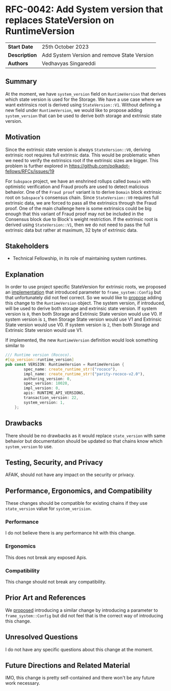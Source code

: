# RFC-0042: Add System version that replaces StateVersion on RuntimeVersion

|                 |                                             |
|-----------------|---------------------------------------------|
| **Start Date**  | 25th October 2023                           |
| **Description** | Add System Version and remove State Version |
| **Authors**     | Vedhavyas Singareddi                        |

## Summary

At the moment, we have `system_version` field on `RuntimeVersion` that derives which state version is used for the
Storage.
We have a use case where we want extrinsics root is derived using `StateVersion::V1`. Without defining a new field
under `RuntimeVersion`,
we would like to propose adding `system_version` that can be used to derive both storage and extrinsic state version.

## Motivation

Since the extrinsic state version is always `StateVersion::V0`, deriving extrinsic root requires full extrinsic data.
This would be problematic when we need to verify the extrinsics root if the extrinsic sizes are bigger. This problem is
further explored in https://github.com/polkadot-fellows/RFCs/issues/19

For `Subspace` project, we have an enshrined rollups called `Domain` with optimistic verification and Fraud proofs are
used to detect malicious behavior.
One of the `Fraud proof` variant is to derive `Domain` block extrinsic root on `Subspace`'s consensus chain.
Since `StateVersion::V0` requires full extrinsic data, we are forced to pass all the extrinsics through the Fraud proof.
One of the main challenge here is some extrinsics could be big enough that this variant of Fraud proof may not be
included in the Consensus block due to Block's weight restriction.
If the extrinsic root is derived using `StateVersion::V1`, then we do not need to pass the full extrinsic data but
rather at maximum, 32 byte of extrinsic data.

## Stakeholders

- Technical Fellowship, in its role of maintaining system runtimes.

## Explanation

In order to use project specific StateVersion for extrinsic roots, we proposed
an [implementation](https://github.com/paritytech/polkadot-sdk/pull/1691) that introduced
parameter to `frame_system::Config` but that unfortunately did not feel correct.
So we would like to [propose](https://github.com/paritytech/polkadot-sdk/pull/1968) adding this change to
the `RuntimeVersion`
object. The system version, if introduced, will be used to derive both storage and extrinsic state version.
If system version is `0`, then both Storage and Extrinsic State version would use V0.
If system version is `1`, then Storage State version would use V1 and Extrinsic State version would use V0.
If system version is `2`, then both Storage and Extrinsic State version would use V1.

If implemented, the new `RuntimeVersion` definition would look something similar to

```rust
/// Runtime version (Rococo).
#[sp_version::runtime_version]
pub const VERSION: RuntimeVersion = RuntimeVersion {
		spec_name: create_runtime_str!("rococo"),
		impl_name: create_runtime_str!("parity-rococo-v2.0"),
		authoring_version: 0,
		spec_version: 10020,
		impl_version: 0,
		apis: RUNTIME_API_VERSIONS,
		transaction_version: 22,
		system_version: 1,
	};
```

## Drawbacks

There should be no drawbacks as it would replace `state_version` with same behavior but documentation should be updated
so that chains know which `system_version` to use.

## Testing, Security, and Privacy

AFAIK, should not have any impact on the security or privacy.

## Performance, Ergonomics, and Compatibility

These changes should be compatible for existing chains if they use `state_version` value for `system_verision`.

### Performance

I do not believe there is any performance hit with this change.

### Ergonomics

This does not break any exposed Apis.

### Compatibility

This change should not break any compatibility.

## Prior Art and References

We [proposed](https://github.com/paritytech/polkadot-sdk/pull/1691) introducing a similar change by introducing a
parameter to `frame_system::Config` but did not feel that
is the correct way of introducing this change.

## Unresolved Questions

I do not have any specific questions about this change at the moment.

## Future Directions and Related Material

IMO, this change is pretty self-contained and there won't be any future work necessary. 
